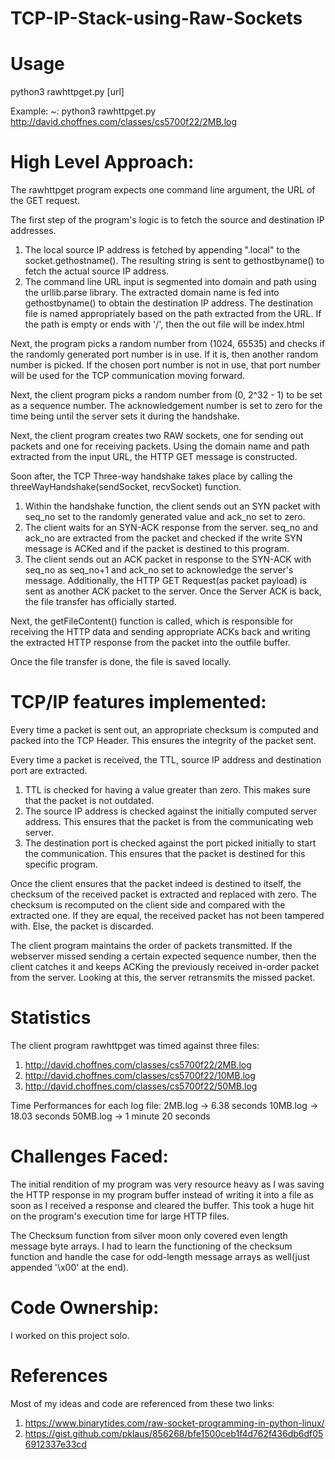 # TCP-IP-Stack-using-Raw-Sockets

# Usage

python3 rawhttpget.py [url]

Example:
~: python3 rawhttpget.py http://david.choffnes.com/classes/cs5700f22/2MB.log

# High Level Approach:

The rawhttpget program expects one command line argument, the URL of the GET request.

The first step of the program's logic is to fetch the source and destination IP addresses.

1. The local source IP address is fetched by appending ".local" to the socket.gethostname(). The resulting string is sent to gethostbyname() to fetch the actual source IP address.
2. The command line URL input is segmented into domain and path using the urllib.parse library. The extracted domain name is fed into gethostbyname() to obtain the destination IP address. The destination file is named appropriately based on the path extracted from the URL. If the path is empty or ends with '/', then the out file will be index.html

Next, the program picks a random number from (1024, 65535) and checks if the randomly generated port number is in use. If it is, then another random number is picked. If the chosen port number is not in use, that port number will be used for the TCP communication moving forward.

Next, the client program picks a random number from (0, 2^32 - 1) to be set as a sequence number. The acknowledgement number is set to zero for the time being until the server sets it during the handshake.

Next, the client program creates two RAW sockets, one for sending out packets and one for receiving packets.
Using the domain name and path extracted from the input URL, the HTTP GET message is constructed.

Soon after, the TCP Three-way handshake takes place by calling the threeWayHandshake(sendSocket, recvSocket) function.

1. Within the handshake function, the client sends out an SYN packet with seq_no set to the randomly generated value and ack_no set to zero.
2. The client waits for an SYN-ACK response from the server. seq_no and ack_no are extracted from the packet and checked if the write SYN message is ACKed and if the packet is destined to this program.
3. The client sends out an ACK packet in response to the SYN-ACK with seq_no as seq_no+1 and ack_no set to acknowledge the server's message. Additionally, the HTTP GET Request(as packet payload) is sent as another ACK packet to the server.
   Once the Server ACK is back, the file transfer has officially started.

Next, the getFileContent() function is called, which is responsible for receiving the HTTP data and sending appropriate ACKs back and writing the extracted HTTP response from the packet into the outfile buffer.

Once the file transfer is done, the file is saved locally.

# TCP/IP features implemented:

Every time a packet is sent out, an appropriate checksum is computed and packed into the TCP Header. This ensures the integrity of the packet sent.

Every time a packet is received, the TTL, source IP address and destination port are extracted.

1. TTL is checked for having a value greater than zero. This makes sure that the packet is not outdated.
2. The source IP address is checked against the initially computed server address. This ensures that the packet is from the communicating web server.
3. The destination port is checked against the port picked initially to start the communication. This ensures that the packet is destined for this specific program.

Once the client ensures that the packet indeed is destined to itself, the checksum of the received packet is extracted and replaced with zero. The checksum is recomputed on the client side and compared with the extracted one. If they are equal, the received packet has not been tampered with. Else, the packet is discarded.

The client program maintains the order of packets transmitted. If the webserver missed sending a certain expected sequence number, then the client catches it and keeps ACKing the previously received in-order packet from the server. Looking at this, the server retransmits the missed packet.

# Statistics

The client program rawhttpget was timed against three files:
1. http://david.choffnes.com/classes/cs5700f22/2MB.log
2. http://david.choffnes.com/classes/cs5700f22/10MB.log
3. http://david.choffnes.com/classes/cs5700f22/50MB.log

Time Performances for each log file:
2MB.log -> 6.38 seconds
10MB.log -> 18.03 seconds
50MB.log -> 1 minute 20 seconds

# Challenges Faced:

The initial rendition of my program was very resource heavy as I was saving the HTTP response in my program buffer instead of writing it into a file as soon as I received a response and cleared the buffer. This took a huge hit on the program's execution time for large HTTP files.

The Checksum function from silver moon only covered even length message byte arrays. I had to learn the functioning of the checksum function and handle the case for odd-length message arrays as well(just appended '\x00' at the end).

# Code Ownership:

I worked on this project solo.

# References

Most of my ideas and code are referenced from these two links:
1. https://www.binarytides.com/raw-socket-programming-in-python-linux/
2. https://gist.github.com/pklaus/856268/bfe1500ceb1f4d762f436db6df056912337e33cd
